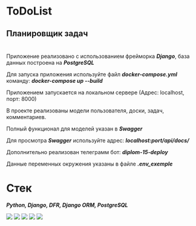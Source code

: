 # ToDoList #

## Планировщик задач
#
Приложение реализовано с использованием фрейморка ***Django***, база данных построена на ***PostgreSQL***

Для запуска приложения используйте файл ***docker-compose.yml*** команду: ***docker-compose up --build***

Приложением запускается на локальном сервере (Адрес: localhost, порт: 8000)

В проекте реализованы модели пользователя, доски, задач, комментариев.

Полный функционал для моделей указан в ***Swagger*** 

Для просмотра ***Swagger*** используйте адрес: ***localhost:port/api/docs/***

Дополнительно реализован телеграмм бот: ***diplom-15-deploy***

Данные переменных окружения указаны в файле ***.env_exemple***

# Стек
***Python, Django, DFR, Django ORM, PostgreSQL***

<img src="https://img.shields.io/badge/python-white?style=for-the-badge&logo=python&logoColor=blue"/> <img src="https://img.shields.io/badge/django-white?style=for-the-badge&logo=django&logoColor=blue"/> <img src="https://img.shields.io/badge/DRF-white?style=for-the-badge&logo=django&logoColor=blue"/> <img src="https://img.shields.io/badge/django ORM-white?style=for-the-badge&logo=django&logoColor=blue"/> <img src="https://img.shields.io/badge/postgreSQL-white?style=for-the-badge&logo=postgreSQL&logoColor=blue"/>
